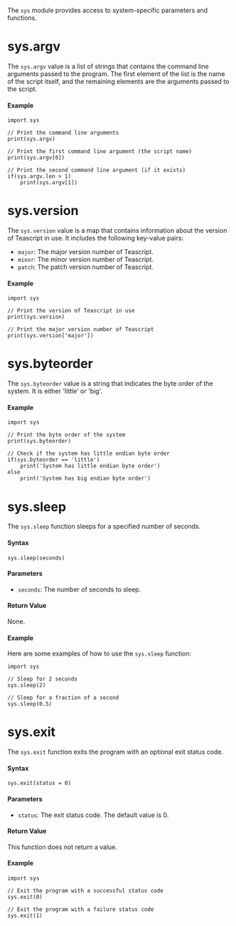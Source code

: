 The `sys` module provides access to system-specific parameters and functions.

# sys.argv

The `sys.argv` value is a list of strings that contains the command line arguments passed to the program. The first element of the list is the name of the script itself, and the remaining elements are the arguments passed to the script.

#### Example

```tea
import sys

// Print the command line arguments
print(sys.argv)

// Print the first command line argument (the script name)
print(sys.argv[0])

// Print the second command line argument (if it exists)
if(sys.argv.len > 1)
    print(sys.argv[1])
```

# sys.version

The `sys.version` value is a map that contains information about the version of Teascript in use. It includes the following key-value pairs:

-   `major`: The major version number of Teascript.
-   `minor`: The minor version number of Teascript.
-   `patch`: The patch version number of Teascript.

#### Example

```tea
import sys

// Print the version of Teascript in use
print(sys.version)

// Print the major version number of Teascript
print(sys.version['major'])
```

# sys.byteorder

The `sys.byteorder` value is a string that indicates the byte order of the system. It is either 'little' or 'big'.

#### Example

```tea
import sys

// Print the byte order of the system
print(sys.byteorder)

// Check if the system has little endian byte order
if(sys.byteorder == 'little')
    print('System has little endian byte order')
else
    print('System has big endian byte order')
```

# sys.sleep

The `sys.sleep` function sleeps for a specified number of seconds.

#### Syntax

```tea
sys.sleep(seconds)
```

#### Parameters

-   `seconds`: The number of seconds to sleep.

#### Return Value

None.

#### Example

Here are some examples of how to use the `sys.sleep` function:

```tea
import sys

// Sleep for 2 seconds
sys.sleep(2)

// Sleep for a fraction of a second
sys.sleep(0.5)
```

# sys.exit

The `sys.exit` function exits the program with an optional exit status code.

#### Syntax

```tea
sys.exit(status = 0)
```

#### Parameters

-   `status`: The exit status code. The default value is 0.

#### Return Value

This function does not return a value.

#### Example

```tea
import sys

// Exit the program with a successful status code
sys.exit(0)

// Exit the program with a failure status code
sys.exit(1)
```